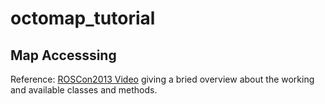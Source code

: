 # octomap_tutorial

## Map Accesssing




Reference:
[ROSCon2013 Video](https://vimeo.com/66577259) giving a bried overview about the working and available classes and methods.
